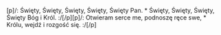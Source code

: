 [p]/: Święty, Święty, Święty, Święty, Święty Pan. * Święty, Święty, Święty, Święty Bóg i Król. :/[/p][p]/: Otwieram serce me, podnoszę ręce swe, * Królu, wejdź i rozgość się. :/[/p]